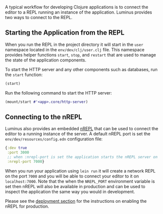 A typical workflow for developing Clojure applications is to connect the editor to a REPL running an instance
of the application. Luminus provides two ways to connect to the REPL.

## Starting the Application from the REPL

When you run the REPL in the project directory it will start in the `user` namespace located in the `env/dev/clj/user.clj` file. This namespace provides helper functions `start`, `stop`, and `restart` that are used to manage the state of the application components.

To start the HTTP server and any other components such as databases, run the `start` function:

```clojure
(start)
```

Run the following command to start the HTTP server:

```clojure
(mount/start #'<app>.core/http-server)
```

## Connecting to the nREPL

Luminus also provides an embedded [nREPL](https://github.com/clojure/tools.nrepl) that can be used to connect
the editor to a running instance of the server. A default nREPL port is set the `env/dev/resources/config.edn` configuration file:

```clojure
{:dev true
 :port 3000
 ;; when :nrepl-port is set the application starts the nREPL server on load
 :nrepl-port 7000}
```

When you run your application using `lein run` it will create a network REPL on the port `7000` and you will be
able to connect your editor to it on `localhost:7000`. Note that the when the `NREPL_PORT` environment variable is
set then nREPL will also be available in production and can be used to inspect the application the same way you would in development.

Please see the [deployment section](/docs/deployment.html#enabling_nrepl) for the instructions on enabling the nREPL for production.
